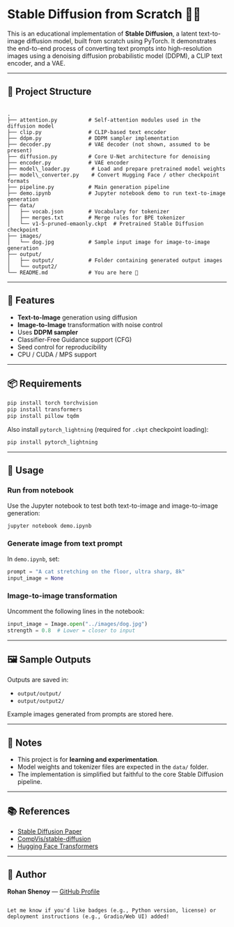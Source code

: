 
# Stable Diffusion from Scratch 🧠🎨

This is an educational implementation of **Stable Diffusion**, a latent text-to-image diffusion model, built from scratch using PyTorch. It demonstrates the end-to-end process of converting text prompts into high-resolution images using a denoising diffusion probabilistic model (DDPM), a CLIP text encoder, and a VAE.

---

## 🧰 Project Structure

```

.
├── attention.py          # Self-attention modules used in the diffusion model
├── clip.py               # CLIP-based text encoder
├── ddpm.py               # DDPM sampler implementation
├── decoder.py            # VAE decoder (not shown, assumed to be present)
├── diffusion.py          # Core U-Net architecture for denoising
├── encoder.py            # VAE encoder
├── model\_loader.py       # Load and prepare pretrained model weights
├── model\_converter.py    # Convert Hugging Face / other checkpoint formats
├── pipeline.py           # Main generation pipeline
├── demo.ipynb            # Jupyter notebook demo to run text-to-image generation
├── data/
│   ├── vocab.json        # Vocabulary for tokenizer
│   ├── merges.txt        # Merge rules for BPE tokenizer
│   └── v1-5-pruned-emaonly.ckpt  # Pretrained Stable Diffusion checkpoint
├── images/
│   └── dog.jpg           # Sample input image for image-to-image generation
├── output/
│   ├── output/           # Folder containing generated output images
│   └── output2/
└── README.md             # You are here 📄

````

---

## 🚀 Features

- **Text-to-Image** generation using diffusion
- **Image-to-Image** transformation with noise control
- Uses **DDPM sampler**
- Classifier-Free Guidance support (CFG)
- Seed control for reproducibility
- CPU / CUDA / MPS support

---

## 📦 Requirements

```bash
pip install torch torchvision
pip install transformers
pip install pillow tqdm
````

Also install `pytorch_lightning` (required for `.ckpt` checkpoint loading):

```bash
pip install pytorch_lightning
```

---

## 📝 Usage

### Run from notebook

Use the Jupyter notebook to test both text-to-image and image-to-image generation:

```bash
jupyter notebook demo.ipynb
```

### Generate image from text prompt

In `demo.ipynb`, set:

```python
prompt = "A cat stretching on the floor, ultra sharp, 8k"
input_image = None
```

### Image-to-image transformation

Uncomment the following lines in the notebook:

```python
input_image = Image.open("../images/dog.jpg")
strength = 0.8  # Lower = closer to input
```

---

## 🖼 Sample Outputs

Outputs are saved in:

* `output/output/`
* `output/output2/`

Example images generated from prompts are stored here.

---

## 📌 Notes

* This project is for **learning and experimentation**.
* Model weights and tokenizer files are expected in the `data/` folder.
* The implementation is simplified but faithful to the core Stable Diffusion pipeline.

---

## 📚 References

* [Stable Diffusion Paper](https://arxiv.org/abs/2112.10752)
* [CompVis/stable-diffusion](https://github.com/CompVis/stable-diffusion)
* [Hugging Face Transformers](https://github.com/huggingface/transformers)

---

## 👤 Author

**Rohan Shenoy** — [GitHub Profile](https://github.com/rohanshenoy30)

```

Let me know if you'd like badges (e.g., Python version, license) or deployment instructions (e.g., Gradio/Web UI) added!
```
